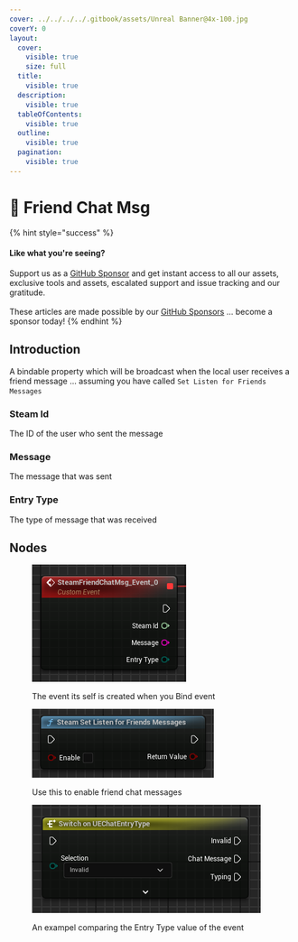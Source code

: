 ```yaml
---
cover: ../../../../.gitbook/assets/Unreal Banner@4x-100.jpg
coverY: 0
layout:
  cover:
    visible: true
    size: full
  title:
    visible: true
  description:
    visible: true
  tableOfContents:
    visible: true
  outline:
    visible: true
  pagination:
    visible: true
---
```


# 🔻 Friend Chat Msg

{% hint style="success" %}
#### Like what you're seeing?

Support us as a [GitHub Sponsor](../../../../become-a-sponsor/) and get instant access to all our assets, exclusive tools and assets, escalated support and issue tracking and our gratitude.\
\
These articles are made possible by our [GitHub Sponsors](../../../../become-a-sponsor/) ... become a sponsor today!
{% endhint %}

## Introduction

A bindable property which will be broadcast when the local user receives a friend message ... assuming you have called `Set Listen for Friends Messages`

### Steam Id

The ID of the user who sent the message

### Message

The message that was sent

### Entry Type

The type of message that was received

## Nodes

<figure><img src="../../../../.gitbook/assets/image (4) (1) (1) (1) (1) (1).png" alt=""><figcaption><p>The event its self is created when you Bind event</p></figcaption></figure>

<figure><img src="../../../../.gitbook/assets/image (1) (1) (1) (1) (1) (1) (1).png" alt=""><figcaption><p>Use this to enable friend chat messages</p></figcaption></figure>

<figure><img src="../../../../.gitbook/assets/image (2) (1) (1) (1) (1) (1) (1).png" alt=""><figcaption><p>An exampel comparing the Entry Type value of the event</p></figcaption></figure>
